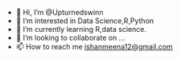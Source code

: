- 👋 Hi, I’m @Upturnedswinn
- 👀 I’m interested in Data Science,R,Python
- 🌱 I’m currently learning R,data science.
- 💞️ I’m looking to collaborate on ...
- 📫 How to reach me ishanmeena12@gmail.com

<!---
Upturnedswinn/Upturnedswinn is a ✨ special ✨ repository because its `README.md` (this file) appears on your GitHub profile.
You can click the Preview link to take a look at your changes.
--->
